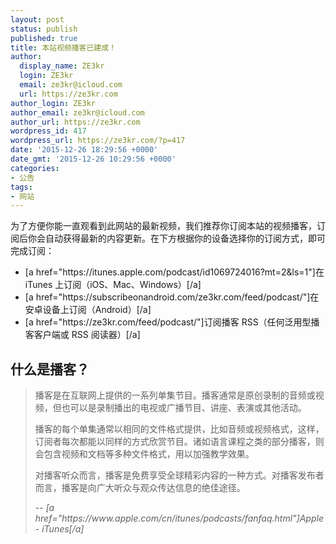 ```yaml
---
layout: post
status: publish
published: true
title: 本站视频播客已建成！
author:
  display_name: ZE3kr
  login: ZE3kr
  email: ze3kr@icloud.com
  url: https://ze3kr.com
author_login: ZE3kr
author_email: ze3kr@icloud.com
author_url: https://ze3kr.com
wordpress_id: 417
wordpress_url: https://ze3kr.com/?p=417
date: '2015-12-26 18:29:56 +0000'
date_gmt: '2015-12-26 10:29:56 +0000'
categories:
- 公告
tags:
- 网站
---
```

<p>为了方便你能一直观看到此网站的最新视频，我们推荐你订阅本站的视频播客，订阅后你会自动获得最新的内容更新。在下方根据你的设备选择你的订阅方式，即可完成订阅：</p>
<ul>
<li>[a href="https://itunes.apple.com/podcast/id1069724016?mt=2&amp;ls=1"]在 iTunes 上订阅（iOS、Mac、Windows）[/a]</li>
<li>[a href="https://subscribeonandroid.com/ze3kr.com/feed/podcast/"]在安卓设备上订阅（Android）[/a]</li>
<li>[a href="https://ze3kr.com/feed/podcast/"]订阅播客 RSS（任何泛用型播客客户端或 RSS 阅读器）[/a]</li>
</ul>
<h2>什么是播客？</h2>
<blockquote><p>
  播客是在互联网上提供的一系列单集节目。播客通常是原创录制的音频或视频，但也可以是录制播出的电视或广播节目、讲座、表演或其他活动。</p>
<p>  播客的每个单集通常以相同的文件格式提供，比如音频或视频格式，这样，订阅者每次都能以同样的方式欣赏节目。诸如语言课程之类的部分播客，则会包含视频和文档等多种文件格式，用以加强教学效果。</p>
<p>  对播客听众而言，播客是免费享受全球精彩内容的一种方式。对播客发布者而言，播客是向广大听众与观众传达信息的绝佳途径。</p>
<p>  -- <cite>[a href="https://www.apple.com/cn/itunes/podcasts/fanfaq.html"]Apple - iTunes[/a]</cite>
</p></blockquote>
